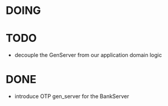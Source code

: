 # DOING


# TODO

* decouple the GenServer from our application domain logic

# DONE

* introduce OTP gen_server for the BankServer
